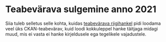 # Teabevärava sulgemine anno 2021

Siia tuleb selletus selle kohta, kuidas [teabevärava riigihankel](https://riigihanked.riik.ee/rhr-web/#/procurement/1706292) pidi loodama veel üks CKAN-teabevärav, kuid loodi kokkuleppel hanke täitjaga midagi muud, mis ei vasta ei hanke kirjeldusele ega tegelikele vajadustele.

